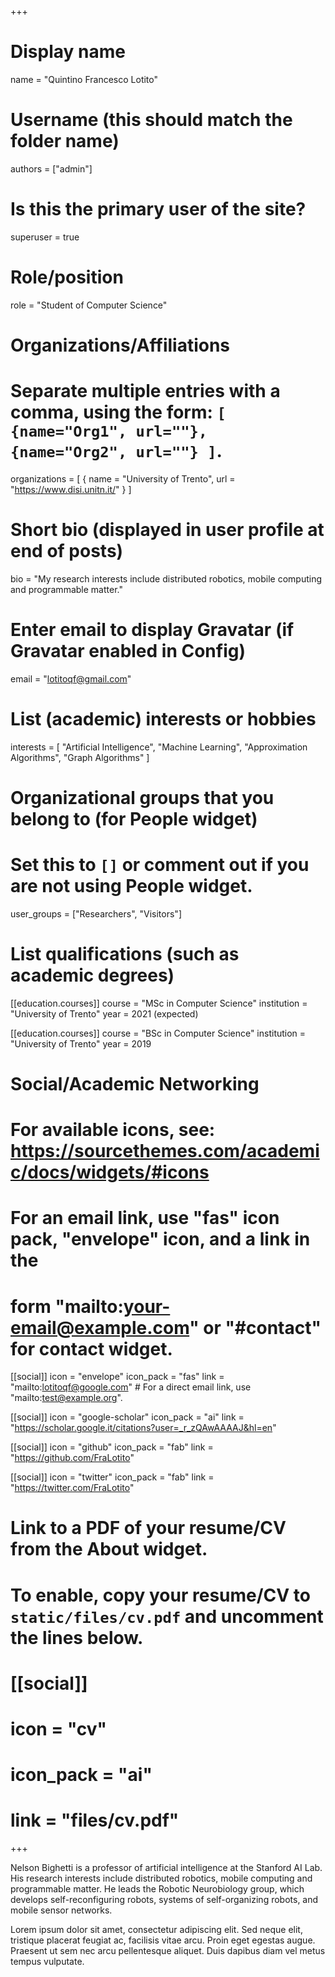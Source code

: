 +++
# Display name
name = "Quintino Francesco Lotito"

# Username (this should match the folder name)
authors = ["admin"]

# Is this the primary user of the site?
superuser = true

# Role/position
role = "Student of Computer Science"

# Organizations/Affiliations
#   Separate multiple entries with a comma, using the form: `[ {name="Org1", url=""}, {name="Org2", url=""} ]`.
organizations = [ { name = "University of Trento", url = "https://www.disi.unitn.it/" } ]

# Short bio (displayed in user profile at end of posts)
bio = "My research interests include distributed robotics, mobile computing and programmable matter."

# Enter email to display Gravatar (if Gravatar enabled in Config)
email = "lotitoqf@gmail.com"

# List (academic) interests or hobbies
interests = [
  "Artificial Intelligence",
  "Machine Learning",
  "Approximation Algorithms",
  "Graph Algorithms"
]

# Organizational groups that you belong to (for People widget)
#   Set this to `[]` or comment out if you are not using People widget.
user_groups = ["Researchers", "Visitors"]

# List qualifications (such as academic degrees)

[[education.courses]]
  course = "MSc in Computer Science"
  institution = "University of Trento"
  year = 2021 (expected)

[[education.courses]]
  course = "BSc in Computer Science"
  institution = "University of Trento"
  year = 2019

# Social/Academic Networking
# For available icons, see: https://sourcethemes.com/academic/docs/widgets/#icons
#   For an email link, use "fas" icon pack, "envelope" icon, and a link in the
#   form "mailto:your-email@example.com" or "#contact" for contact widget.

[[social]]
  icon = "envelope"
  icon_pack = "fas"
  link = "mailto:lotitoqf@google.com"  # For a direct email link, use "mailto:test@example.org".

[[social]]
  icon = "google-scholar"
  icon_pack = "ai"
  link = "https://scholar.google.it/citations?user=_r_zQAwAAAAJ&hl=en"

[[social]]
  icon = "github"
  icon_pack = "fab"
  link = "https://github.com/FraLotito"

[[social]]
  icon = "twitter"
  icon_pack = "fab"
  link = "https://twitter.com/FraLotito"

# Link to a PDF of your resume/CV from the About widget.
# To enable, copy your resume/CV to `static/files/cv.pdf` and uncomment the lines below.
# [[social]]
#   icon = "cv"
#   icon_pack = "ai"
#   link = "files/cv.pdf"

+++

Nelson Bighetti is a professor of artificial intelligence at the Stanford AI Lab. His research interests include distributed robotics, mobile computing and programmable matter. He leads the Robotic Neurobiology group, which develops self-reconfiguring robots, systems of self-organizing robots, and mobile sensor networks.

Lorem ipsum dolor sit amet, consectetur adipiscing elit. Sed neque elit, tristique placerat feugiat ac, facilisis vitae arcu. Proin eget egestas augue. Praesent ut sem nec arcu pellentesque aliquet. Duis dapibus diam vel metus tempus vulputate. 

